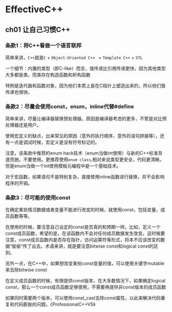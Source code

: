 # EffectiveC++

## ch01 让自己习惯C++

### 条款1：将C++看做一个语言联邦

简单来讲，`C++`就是`C` + `Object-Oriented C++ ` + `Template C++` + `STL`

一个细节：内置的类型（即C-like）而言，值传递比引用传递更快，因为其他类型大多都是类，而类存在构造函数和析构函数

特例是迭代器和函数对象，因为他们本质上是在C指针上塑造出来的，所以他们值传递也很快。

### 条款2：尽量会使用const，enum，inline代替#define

简单来讲，尽量让编译器替换预处理器。原因是编译器考虑的更多，不管是对比预处理器还是用户。

使用宏定义的缺点，出来常见的原因（意外的执行顺序，意外的语句拼接等），还有一点是调试时候，宏定义是没有符号标记的。

注意，该条款中推荐的enum hack技术（enum当做int使用）与新的C++标准背道而驰，不要使用。更推荐使用`enum class`,相对来说类型更安全，代码更清晰。但是enum当做一个int使用模板元编程中是一个基础技术。

对于宏函数，如果语句不是特别复杂，直接使用inline函数进行替换，并不会影响程序的开销。

### 条款3：尽可能的使用const

在确定某些情况数据或者变量不能进行改变的时候，就使用const，包括变量，成员函数等等。

在使用的时候，要注意自己设定的const是否真的和预期一样。比如，定义一个const成员函数，希望的是，在该函数内不会对任何成员数据发生改变。这时候要注意，const成员函数内是否存在指针，访问运算符等形式，将本不应该改变的数据“偷偷”传了出去。术语来讲，就是要注意bitwise const和logical const的区别。

另外一点，在C++中，如果想改变某些const变量的值，可以使用关键字mutable来去除bitwise const

在定义成员函数的时候，有限提供const版本，在大多数情况下，如果确定logical const，那么一个const成员函数足够使用，不需要再提供非const版本的成员函数

如果同时需要两个版本，可以使用const_cast去除const属性，以此来解决代码重复和代码膨胀的问题。《ProfessionalC++V5》




